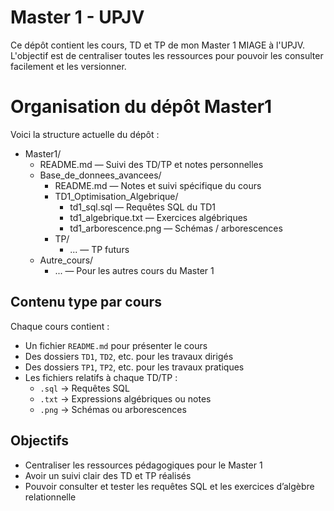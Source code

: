 # Master 1 - UPJV

Ce dépôt contient les cours, TD et TP de mon Master 1 MIAGE à l'UPJV.  
L'objectif est de centraliser toutes les ressources pour pouvoir les consulter facilement et les versionner.

# Organisation du dépôt Master1

Voici la structure actuelle du dépôt :

- Master1/
  - README.md — Suivi des TD/TP et notes personnelles
  - Base_de_donnees_avancees/
    - README.md — Notes et suivi spécifique du cours
    - TD1_Optimisation_Algebrique/
      - td1_sql.sql — Requêtes SQL du TD1
      - td1_algebrique.txt — Exercices algébriques
      - td1_arborescence.png — Schémas / arborescences
    - TP/
      - ... — TP futurs
  - Autre_cours/
    - ... — Pour les autres cours du Master 1


## Contenu type par cours

Chaque cours contient :
- Un fichier `README.md` pour présenter le cours
- Des dossiers `TD1`, `TD2`, etc. pour les travaux dirigés
- Des dossiers `TP1`, `TP2`, etc. pour les travaux pratiques
- Les fichiers relatifs à chaque TD/TP :  
  - `.sql` → Requêtes SQL  
  - `.txt` → Expressions algébriques ou notes  
  - `.png` → Schémas ou arborescences

## Objectifs

- Centraliser les ressources pédagogiques pour le Master 1
- Avoir un suivi clair des TD et TP réalisés
- Pouvoir consulter et tester les requêtes SQL et les exercices d’algèbre relationnelle